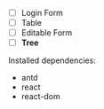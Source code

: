 - [ ] Login Form
- [ ] Table
- [ ] Editable Form
- [ ] **Tree**

Installed dependencies:

- antd
- react
- react-dom
